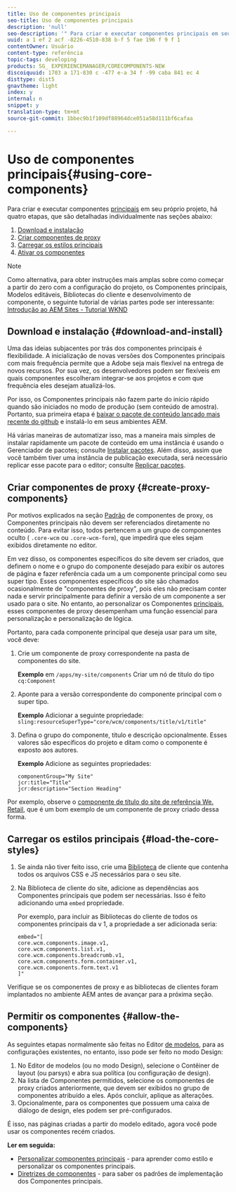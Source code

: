 ```yaml
---
title: Uso de componentes principais
seo-title: Uso de componentes principais
description: 'null'
seo-description: '" Para criar e executar componentes principais em seu próprio projeto, há três etapas a seguir: baixe e instale, crie componentes de proxy, carregue os estilos principais e permita os componentes em seus modelos. "'
uuid: a 1 ef 2 acf -8226-4510-838 b-f 5 fae 196 f 9 f 1
contentOwner: Usuário
content-type: referência
topic-tags: developing
products: SG_ EXPERIENCEMANAGER/CORECOMPONENTS-NEW
discoiquuid: 1703 a 171-830 c -477 e-a 34 f -99 caba 841 ec 4
disttype: dist5
gnavtheme: light
index: y
internal: n
snippet: y
translation-type: tm+mt
source-git-commit: 1bbec9b1f109df88964dce051a58d111bf6cafaa

---
```



# Uso de componentes principais{#using-core-components}

Para criar e executar componentes [principais](developing.md) em seu próprio projeto, há quatro etapas, que são detalhadas individualmente nas seções abaixo:

1. [Download e instalação](#download-and-install)
1. [Criar componentes de proxy](#create-proxy-components)
1. [Carregar os estilos principais](#load-the-core-styles)
1. [Ativar os componentes](#allow-the-components)

>[!NOTE]
>
>Como alternativa, para obter instruções mais amplas sobre como começar a partir do zero com a configuração do projeto, os Componentes principais, Modelos editáveis, Bibliotecas do cliente e desenvolvimento de componente, o seguinte tutorial de várias partes pode ser interessante:\
>[Introdução ao AEM Sites - Tutorial WKND](wknd-tutorial.md)

## Download e instalação {#download-and-install}

Uma das ideias subjacentes por trás dos componentes principais é flexibilidade. A inicialização de novas versões dos Componentes principais com mais frequência permite que a Adobe seja mais flexível na entrega de novos recursos. Por sua vez, os desenvolvedores podem ser flexíveis em quais componentes escolheram integrar-se aos projetos e com que frequência eles desejam atualizá-los.

Por isso, os Componentes principais não fazem parte do início rápido quando são iniciados no modo de produção (sem conteúdo de amostra). Portanto, sua primeira etapa é [baixar o pacote de conteúdo lançado mais recente do github](https://github.com/adobe/aem-core-wcm-components/releases/latest) e instalá-lo em seus ambientes AEM.

Há várias maneiras de automatizar isso, mas a maneira mais simples de instalar rapidamente um pacote de conteúdo em uma instância é usando o Gerenciador de pacotes; consulte [Instalar pacotes](https://helpx.adobe.com/experience-manager/6-5/sites/administering/using/package-manager.html). Além disso, assim que você também tiver uma instância de publicação executada, será necessário replicar esse pacote para o editor; consulte [Replicar pacotes](https://helpx.adobe.com/experience-manager/6-5/sites/administering/using/package-manager.html).

<!-- 

Comment Type: annotation
Last Modified By: ims-author-CE1E2CE451D1F0680A490D45@AdobeID
Last Modified Date: 2017-04-17T16:42:59.142-0400

Should we be promoting embedding the core-component package as an artifact in a customer application, reasoning as follows: 1) a customer application is required to leverage core components (at a minimum, proxy components must be defined) 2) a customer application must be updated to leverage new versions of core components (since it requires adjusting the sling:resourceSuperType to point at the new version of the component) It seems the only time theres an advantage to installing a release directly is if a bug-fix (non version-changing) release of core-components is cut, and it doesnt coincide with an application deployment. WDYT? For example, recommend doing this for ACS Commons which has a similar use-case (https://adobe-consulting-services.github.io/acs-aem-commons/pages/maven.html) We can of course keep the instructions for manually deploying, since some will want to do this, or the bug-fix use-case will appear.

 -->

## Criar componentes de proxy {#create-proxy-components}

Por motivos explicados na seção [Padrão](guidelines.md#proxy-component-pattern) de componentes de proxy, os Componentes principais não devem ser referenciados diretamente no conteúdo. Para evitar isso, todos pertencem a um grupo de componentes oculto ( `.core-wcm` ou `.core-wcm-form`), que impedirá que eles sejam exibidos diretamente no editor.

Em vez disso, os componentes específicos do site devem ser criados, que definem o nome e o grupo do componente desejado para exibir os autores de página e fazer referência cada um a um componente principal como seu super tipo. Esses componentes específicos do site são chamados ocasionalmente de &quot;componentes de proxy&quot;, pois eles não precisam conter nada e servir principalmente para definir a versão de um componente a ser usado para o site. No entanto, ao personalizar os Componentes [principais](customizing.md), esses componentes de proxy desempenham uma função essencial para personalização e personalização de lógica.

Portanto, para cada componente principal que deseja usar para um site, você deve:

1. Crie um componente de proxy correspondente na pasta de componentes do site.

   **Exemplo**
em `/apps/my-site/components` Criar um nó de título do tipo `cq:Component`

1. Aponte para a versão correspondente do componente principal com o super tipo.

   **Exemplo**
Adicionar a seguinte propriedade:\
   `sling:resourceSuperType="core/wcm/components/title/v1/title"`

1. Defina o grupo do componente, título e descrição opcionalmente. Esses valores são específicos do projeto e ditam como o componente é exposto aos autores.

   **Exemplo**
Adicione as seguintes propriedades:

   ```shell
   componentGroup="My Site"
   jcr:title="Title"  
   jcr:description="Section Heading"
   ```

Por exemplo, observe o [componente de título do site de referência We. Retail](https://github.com/Adobe-Marketing-Cloud/aem-sample-we-retail/blob/master/ui.apps/src/main/content/jcr_root/apps/weretail/components/content/title/.content.xml), que é um bom exemplo de um componente de proxy criado dessa forma.

## Carregar os estilos principais {#load-the-core-styles}

<!-- 

Comment Type: annotation
Last Modified By: ims-author-CE1E2CE451D1F0680A490D45@AdobeID
Last Modified Date: 2017-04-17T16:57:16.414-0400

Styles is odd in that most Core Components do not have CSS; very few even have structural CSS (breadcrumbs, list) It may be more apt to title this section: Load the Core JavaScript and CSS or Load the Core Client Libraries ?

 -->

<!-- 

Comment Type: annotation
Last Modified By: ims-author-CE1E2CE451D1F0680A490D45@AdobeID
Last Modified Date: 2017-04-17T17:41:37.115-0400

This section seems to cover the "sites" clientlibs for core components; Do we need a section for ensuring the editor clientlibs are loaded in the Page Editor? Pending: https://github.com/Adobe-Marketing-Cloud/aem-core-wcm-components/issues/15

 -->

<!-- 

Comment Type: annotation
Last Modified By: cotescu
Last Modified Date: 2018-03-09T10:45:52.812-0500

Load the Core Client Libraries sounds way better

 -->

1. Se ainda não tiver feito isso, crie uma [Biblioteca](https://helpx.adobe.com/experience-manager/6-5/sites/developing/using/clientlibs.html) de cliente que contenha todos os arquivos CSS e JS necessários para o seu site.
1. Na Biblioteca de cliente do site, adicione as dependências aos Componentes principais que podem ser necessárias. Isso é feito adicionando uma `embed` propriedade.

   Por exemplo, para incluir as Bibliotecas do cliente de todos os componentes principais da v 1, a propriedade a ser adicionada seria:

   ```shell
   embed="[  
   core.wcm.components.image.v1,  
   core.wcm.components.list.v1,  
   core.wcm.components.breadcrumb.v1,  
   core.wcm.components.form.container.v1,  
   core.wcm.components.form.text.v1  
   ]"
   ```

Verifique se os componentes de proxy e as bibliotecas de clientes foram implantados no ambiente AEM antes de avançar para a próxima seção.

## Permitir os componentes {#allow-the-components}

As seguintes etapas normalmente são feitas no Editor [de modelos](https://helpx.adobe.com/experience-manager/6-5/sites/authoring/using/templates.html), para as configurações existentes, no entanto, isso pode ser feito no modo Design:

1. No Editor de modelos (ou no modo Design), selecione o Contêiner de layout (ou parsys) e abra sua política (ou configuração de design).
1. Na lista de Componentes permitidos, selecione os componentes de proxy criados anteriormente, que devem ser exibidos no grupo de componentes atribuído a eles. Após concluir, aplique as alterações.
1. Opcionalmente, para os componentes que possuem uma caixa de diálogo de design, eles podem ser pré-configurados.

É isso, nas páginas criadas a partir do modelo editado, agora você pode usar os componentes recém criados.

**Ler em seguida:**

* [Personalizar componentes principais](customizing.md) - para aprender como estilo e personalizar os componentes principais.
* [Diretrizes de componentes](guidelines.md) - para saber os padrões de implementação dos Componentes principais.
